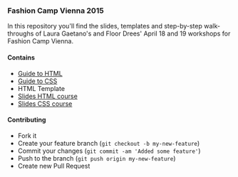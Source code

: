 ### Fashion Camp Vienna 2015

In this repository you'll find the slides, templates and step-by-step walk-throughs of Laura Gaetano's and Floor Drees' April 18 and 19 workshops for Fashion Camp Vienna.

#### Contains
- [Guide to HTML](https://github.com/alicetragedy/fashioncamp/blob/master/html.md)
- [Guide to CSS](https://github.com/alicetragedy/fashioncamp/blob/master/css.md)
- HTML Template
- [Slides HTML course](https://github.com/alicetragedy/fashioncamp/blob/master/slides/html.pdf)
- [Slides CSS course](https://github.com/alicetragedy/fashioncamp/blob/master/slides/css.pdf)

#### Contributing
- Fork it
- Create your feature branch (```git checkout -b my-new-feature```)
- Commit your changes (```git commit -am 'Added some feature'```)
- Push to the branch (```git push origin my-new-feature```)
- Create new Pull Request
